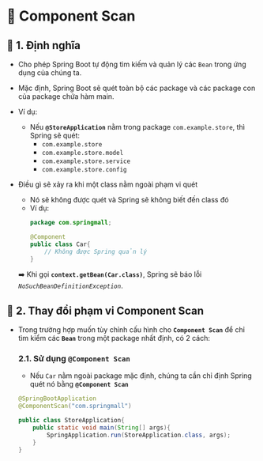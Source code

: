 # 🌱 Component Scan
## **📌 1. Định nghĩa**
- Cho phép Spring Boot tự động tìm kiếm và quản lý các `Bean` trong ứng dụng của chúng ta.

- Mặc định, Spring Boot sẽ quét toàn bộ các package và các package con của package chứa hàm main.

- Ví dụ:
    - Nếu **`@StoreApplication`** nằm trong package `com.example.store`, thì Spring sẽ quét:
        - `com.example.store`
        - `com.example.store.model`
        - `com.example.store.service`
        - `com.example.store.config`

- Điều gì sẽ xảy ra khi một class nằm ngoài phạm vi quét
    - Nó sẽ không được quét và Spring sẽ không biết đến class đó
    - Ví dụ:
        ```java
        package com.springmall;

        @Component
        public class Car{
            // Không được Spring quản lý
        }
        ```
    ➡️ Khi gọi **`context.getBean(Car.class)`**, Spring sẽ báo lỗi *`NoSuchBeanDefinitionException`*.

## **🔹 2. Thay đổi phạm vi Component Scan**
- Trong trường hợp muốn tùy chỉnh cấu hình cho **`Component Scan`** để chỉ tìm kiểm các **`Bean`** trong một package nhất định, có 2 cách:

    ### 2.1. Sử dụng **`@Component Scan`**
    - Nếu `Car` nằm ngoài package mặc định, chúng ta cần chỉ định Spring quét nó bằng **`@Component Scan`**
    ```java
    @SpringBootApplication
    @ComponentScan("com.springmall")

    public class StoreApplication{
        public static void main(String[] args){
            SpringApplication.run(StoreApplication.class, args);
        }
    }
    ```